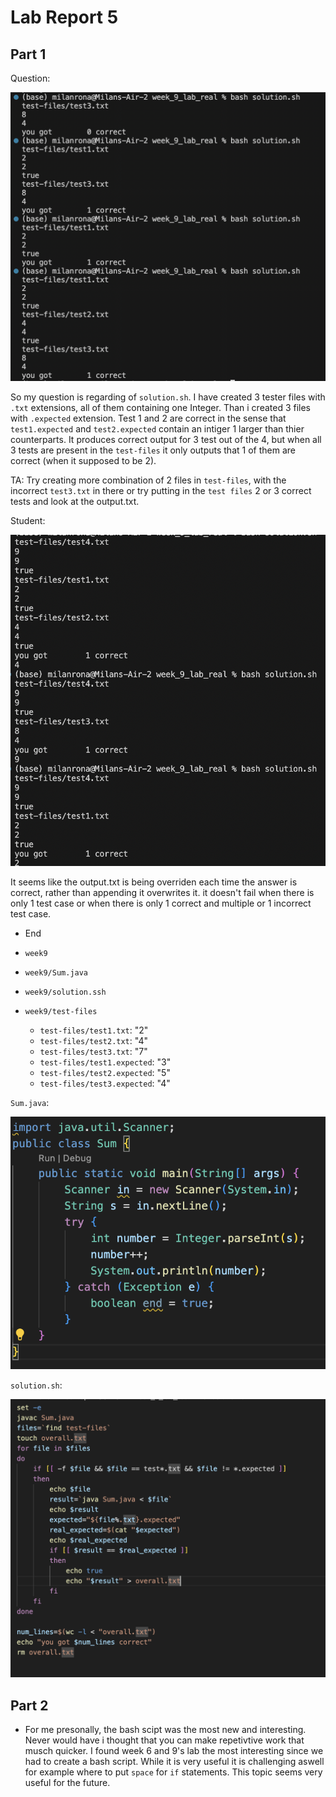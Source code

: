 # Lab Report 5


## Part 1

Question:

![Image1](question_1.png)

So my question is regarding of `solution.sh`. I have created 3 tester files with `.txt` extensions, all of them containing one Integer. Than i created 3 files with `.expected` extension. Test 1 and 2 are correct in the sense that `test1.expected` and `test2.expected` contain an intiger 1 larger than thier counterparts. It produces correct output for 3 test out of the 4, but when all 3 tests are present in the `test-files` it only outputs that 1 of them are correct (when it supposed to be 2).


TA: 
Try creating more combination of 2 files in `test-files`, with the incorrect `test3.txt` in there or try putting in the `test files` 2 or 3 correct tests and look at the output.txt.


Student:

![Image1](Return_of_the_good.png)

It seems like the output.txt is being overriden each time the answer is correct, rather than appending it overwrites it. it doesn't fail when there is only 1 test case or when there is only 1 correct and multiple or 1 incorrect test case.

- End


- `week9`
- `week9/Sum.java`
- `week9/solution.ssh`
- `week9/test-files`
  -  `test-files/test1.txt`: "2"
  -   `test-files/test2.txt`: "4"
  -   `test-files/test3.txt`: "7"
  -   `test-files/test1.expected`: "3"
  -   `test-files/test2.expected`: "5"
  -   `test-files/test3.expected`: "4"


`Sum.java`: 


![Image](sum_file_week9.png)

`solution.sh`:


![Image](last_lab.png)




## Part 2

- For me presonally, the bash scipt was the most new and interesting. Never would have i thought that you can make repetivtive work that musch quicker. I found week 6 and 9's lab the most interesting since we had to create a bash script. While it is very useful it is challenging aswell for example where to put `space` for `if` statements. This topic seems very useful for the future.






